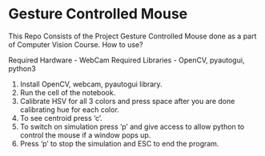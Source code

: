 # Gesture Controlled Mouse
This Repo Consists of the Project Gesture Controlled Mouse done as a part of Computer Vision Course.
How to use?


Required Hardware	-	WebCam
Required Libraries	-	OpenCV, pyautogui, python3



1.	Install OpenCV, webcam, pyautogui library.
2.	Run the cell of the notebook.
3.	Calibrate HSV for all 3 colors and press space after you are done calibrating hue for each color.
4.	To see centroid press ‘c’.
5.	To switch on simulation press ‘p’ and give access to allow python to control the mouse if a window pops up.
6.	Press ‘p’ to stop the simulation and ESC to end the program.
